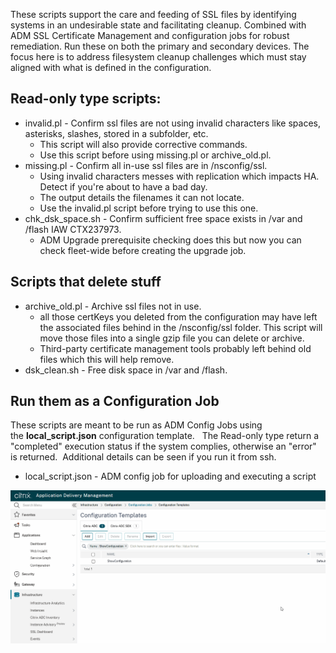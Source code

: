 These scripts support the care and feeding of SSL files by identifying systems in an undesirable state and facilitating cleanup.  Combined with ADM SSL Certificate Management and configuration jobs for robust remediation.  Run these on both the primary and secondary devices.   The focus here is to address filesystem cleanup challenges which must stay aligned with what is defined in the configuration. 

## Read-only type scripts:
- invalid.pl - Confirm ssl files are not using invalid characters like spaces, asterisks, slashes, stored in a subfolder, etc.
  - This script will also provide corrective commands.
  - Use this script before using missing.pl or archive_old.pl.
- missing.pl - Confirm all in-use ssl files are in /nsconfig/ssl.
  - Using invalid characters messes with replication which impacts HA. Detect if you're about to have a bad day.
  - The output details the filenames it can not locate.
  - Use the invalid.pl script before trying to use this one.
- chk_dsk_space.sh - Confirm sufficient free space exists in /var and /flash IAW CTX237973.
  - ADM Upgrade prerequisite checking does this but now you can check fleet-wide before creating the upgrade job. 


## Scripts that delete stuff
- archive_old.pl - Archive ssl files not in use.
  - all those certKeys you deleted from the configuration may have left the associated files behind in the /nsconfig/ssl folder. This script will move those files into a single gzip file you can delete or archive.
  - Third-party certificate management tools probably left behind old files which this will help remove.
- dsk_clean.sh - Free disk space in /var and /flash.

  
## Run them as a Configuration Job
These scripts are meant to be run as ADM Config Jobs using the <b>local_script.json</b> configuration template.   The Read-only type return a "completed" execution status if the system complies, otherwise an "error" is returned.  Additional details can be seen if you run it from ssh.
- local_script.json - ADM config job for uploading and executing a script
    

![local_script.json](https://raw.githubusercontent.com/rd636/adc_scripts/master/image.gif)
